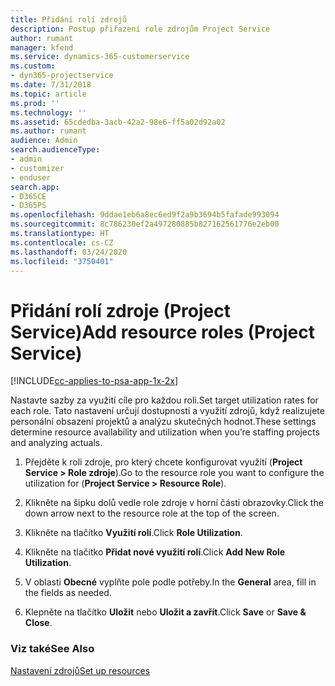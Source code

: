 ```yaml
---
title: Přidání rolí zdrojů
description: Postup přiřazení role zdrojům Project Service
author: rumant
manager: kfend
ms.service: dynamics-365-customerservice
ms.custom:
- dyn365-projectservice
ms.date: 7/31/2018
ms.topic: article
ms.prod: ''
ms.technology: ''
ms.assetid: 65cdedba-3acb-42a2-98e6-ff5a02d92a02
ms.author: rumant
audience: Admin
search.audienceType:
- admin
- customizer
- enduser
search.app:
- D365CE
- D365PS
ms.openlocfilehash: 9ddae1eb6a8ec6ed9f2a9b3694b5fafade993094
ms.sourcegitcommit: 8c786230ef2a497280885b827162561776e2eb00
ms.translationtype: HT
ms.contentlocale: cs-CZ
ms.lasthandoff: 03/24/2020
ms.locfileid: "3750401"
---
```

# <a name="add-resource-roles-project-service"></a><span data-ttu-id="17bb5-103">Přidání rolí zdroje (Project Service)</span><span class="sxs-lookup"><span data-stu-id="17bb5-103">Add resource roles (Project Service)</span></span>

[!INCLUDE[cc-applies-to-psa-app-1x-2x](../includes/cc-applies-to-psa-app-1x-2x.md)]

<span data-ttu-id="17bb5-104">Nastavte sazby za využití cíle pro každou roli.</span><span class="sxs-lookup"><span data-stu-id="17bb5-104">Set target utilization rates for each role.</span></span> <span data-ttu-id="17bb5-105">Tato nastavení určují dostupnosti a využití zdrojů, když realizujete personální obsazení projektů a analýzu skutečných hodnot.</span><span class="sxs-lookup"><span data-stu-id="17bb5-105">These settings determine resource availability and utilization when you’re staffing projects and analyzing actuals.</span></span>  
  
1.  <span data-ttu-id="17bb5-106">Přejděte k roli zdroje, pro který chcete konfigurovat využití (**Project Service > Role zdroje**).</span><span class="sxs-lookup"><span data-stu-id="17bb5-106">Go to the resource role you want to configure the utilization for (**Project Service > Resource Role**).</span></span>  
  
2.  <span data-ttu-id="17bb5-107">Klikněte na šipku dolů vedle role zdroje v horní části obrazovky.</span><span class="sxs-lookup"><span data-stu-id="17bb5-107">Click the down arrow next to the resource role at the top of the screen.</span></span>  
  
3.  <span data-ttu-id="17bb5-108">Klikněte na tlačítko **Využití rolí**.</span><span class="sxs-lookup"><span data-stu-id="17bb5-108">Click **Role Utilization**.</span></span>  
  
4.  <span data-ttu-id="17bb5-109">Klikněte na tlačítko **Přidat nové využití rolí**.</span><span class="sxs-lookup"><span data-stu-id="17bb5-109">Click **Add New Role Utilization**.</span></span>  
  
5.  <span data-ttu-id="17bb5-110">V oblasti **Obecné** vyplňte pole podle potřeby.</span><span class="sxs-lookup"><span data-stu-id="17bb5-110">In the **General** area, fill in the fields as needed.</span></span>  
  
6.  <span data-ttu-id="17bb5-111">Klepněte na tlačítko **Uložit** nebo **Uložit a zavřít**.</span><span class="sxs-lookup"><span data-stu-id="17bb5-111">Click **Save** or **Save & Close**.</span></span>  
  
### <a name="see-also"></a><span data-ttu-id="17bb5-112">Viz také</span><span class="sxs-lookup"><span data-stu-id="17bb5-112">See Also</span></span>  
 [<span data-ttu-id="17bb5-113">Nastavení zdrojů</span><span class="sxs-lookup"><span data-stu-id="17bb5-113">Set up resources</span></span>](../project-service/set-up-resources.md)
